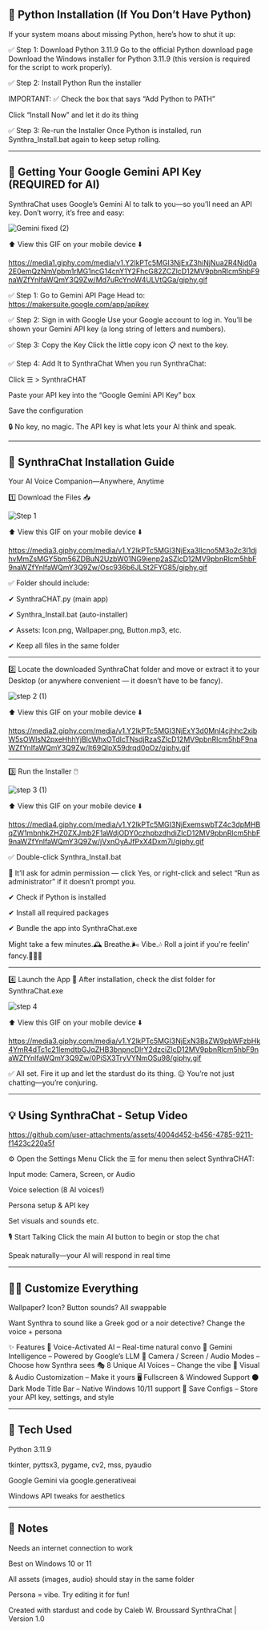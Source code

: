 🐍 Python Installation (If You Don’t Have Python)
-------------------------------------------------------------------------------------------------------------------------------------------------------------------------------------------------------------------------------------------------------------
If your system moans about missing Python, here’s how to shut it up:

✅ Step 1: Download Python 3.11.9
Go to the official Python download page
Download the Windows installer for Python 3.11.9 (this version is required for the script to work properly).

✅ Step 2: Install Python
Run the installer

IMPORTANT: ✅ Check the box that says “Add Python to PATH”

Click “Install Now” and let it do its thing

✅ Step 3: Re-run the Installer
Once Python is installed, run Synthra_Install.bat again to keep setup rolling.

_____________________________________________________________________________________________________________________________________________________________________________________________________________________________________________________________


🔑 Getting Your Google Gemini API Key (REQUIRED for AI)
-------------------------------------------------------------------------------------------------------------------------------------------------------------------------------------------------------------------------------------------------------------
SynthraChat uses Google’s Gemini AI to talk to you—so you’ll need an API key. Don’t worry, it’s free and easy:

![Gemini fixed (2)](https://github.com/user-attachments/assets/249bd95e-93f8-4ae9-bfad-0fa274537e94)

⬆️ View this GIF on your mobile device ⬇️

https://media1.giphy.com/media/v1.Y2lkPTc5MGI3NjExZ3hiNjNua2R4Njd0a2E0emQzNmVpbm1rMG1ncG14cnY1Y2FhcG82ZCZlcD12MV9pbnRlcm5hbF9naWZfYnlfaWQmY3Q9Zw/Md7uRcYnoW4ULVtQGa/giphy.gif

✅ Step 1: Go to Gemini API Page
Head to: https://makersuite.google.com/app/apikey

✅ Step 2: Sign in with Google
Use your Google account to log in. You’ll be shown your Gemini API key (a long string of letters and numbers).

✅ Step 3: Copy the Key
Click the little copy icon 📋 next to the key.

✅ Step 4: Add It to SynthraChat
When you run SynthraChat:

Click ☰ > SynthraCHAT

Paste your API key into the “Google Gemini API Key” box

Save the configuration

🔒 No key, no magic. The API key is what lets your AI think and speak.

_____________________________________________________________________________________________________________________________________________________________________________________________________________________________________________________________

🔮 SynthraChat Installation Guide
-------------------------------------------------------------------------------------------------------------------------------------------------------------------------------------------------------------------------------------------------------------
Your AI Voice Companion—Anywhere, Anytime

1️⃣ Download the Files 📥

![Step 1](https://github.com/user-attachments/assets/16f9411d-b389-4881-8814-e8ba70779aaa) 

⬆️ View this GIF on your mobile device ⬇️

https://media3.giphy.com/media/v1.Y2lkPTc5MGI3NjExa3llcno5M3o2c3I1djhvMmZsMGY5bm56ZDBuN2UzbW01NG9ienp2aSZlcD12MV9pbnRlcm5hbF9naWZfYnlfaWQmY3Q9Zw/Osc936b6JLSt2FYG85/giphy.gif

✅ Folder should include:

✔ SynthraCHAT.py (main app)

✔ Synthra_Install.bat (auto-installer)

✔ Assets: Icon.png, Wallpaper.png, Button.mp3, etc.

✔ Keep all files in the same folder

_____________________________________________________________________________________________________________________________________________________________________________________________________________________________________________________________

2️⃣ Locate the downloaded SynthraChat folder and move or extract it to your Desktop (or anywhere convenient — it doesn’t have to be fancy).

![step 2 (1)](https://github.com/user-attachments/assets/5becdd5d-bb65-47a8-8b61-ff5e26deb3e4)

⬆️ View this GIF on your mobile device ⬇️

https://media2.giphy.com/media/v1.Y2lkPTc5MGI3NjExY3d0Mnl4cjhhc2xibW5sOWlsN2pxeHhhYjBlcWhxOTdlcTNsdjRzaSZlcD12MV9pbnRlcm5hbF9naWZfYnlfaWQmY3Q9Zw/It69QlpX59drqd0pOz/giphy.gif
_____________________________________________________________________________________________________________________________________________________________________________________________________________________________________________________________

3️⃣ Run the Installer 🖱️

![step 3 (1)](https://github.com/user-attachments/assets/de190aef-977d-4599-8f5c-421e83ee8a98)

⬆️ View this GIF on your mobile device ⬇️

https://media4.giphy.com/media/v1.Y2lkPTc5MGI3NjExemswbTZ4c3dpMHBqZW1mbnhkZHZ0ZXJmb2F1aWdjODY0czhpbzdhdiZlcD12MV9pbnRlcm5hbF9naWZfYnlfaWQmY3Q9Zw/jVxnOyAJfPxX4Dxm7i/giphy.gif

✅ Double-click Synthra_Install.bat

🔐 It’ll ask for admin permission — click Yes, or right-click and select “Run as administrator” if it doesn’t prompt you.

✔ Check if Python is installed

✔ Install all required packages

✔ Bundle the app into SynthraChat.exe

Might take a few minutes.🕰️ Breathe.🌬️ Vibe.🎶 Roll a joint if you're feelin' fancy.🌿🔥😌

_____________________________________________________________________________________________________________________________________________________________________________________________________________________________________________________________

4️⃣ Launch the App 🚀
After installation, check the dist folder for SynthraChat.exe 

![step 4](https://github.com/user-attachments/assets/87ec421a-596c-4a08-8e95-4805dab798d8)

⬆️ View this GIF on your mobile device ⬇️

https://media3.giphy.com/media/v1.Y2lkPTc5MGI3NjExN3BsZW9pbWFzbHk4YmR4dTc1c21lemdtbGJqZHB3bnpncDlrY2dzciZlcD12MV9pbnRlcm5hbF9naWZfYnlfaWQmY3Q9Zw/0PiSX3TryVYNmOSu98/giphy.gif

✅ All set. Fire it up and let the stardust do its thing. 😉 You’re not just chatting—you’re conjuring.

_____________________________________________________________________________________________________________________________________________________________________________________________________________________________________________________________

💡 Using SynthraChat - Setup Video
-------------------------------------------------------------------------------------------------------------------------------------------------------------------------------------------------------------------------------------------------------------

https://github.com/user-attachments/assets/4004d452-b456-4785-9211-f1423c220a5f

⚙ Open the Settings Menu
Click the ☰ for menu then select SynthraCHAT:

Input mode: Camera, Screen, or Audio    

Voice selection (8 AI voices!)

Persona setup & API key

Set visuals and sounds etc.

🎙 Start Talking
Click the main AI button to begin or stop the chat

Speak naturally—your AI will respond in real time

_____________________________________________________________________________________________________________________________________________________________________________________________________________________________________________________________

🧑‍🎤 Customize Everything
-------------------------------------------------------------------------------------------------------------------------------------------------------------------------------------------------------------------------------------------------------------
Wallpaper? Icon? Button sounds? All swappable

Want Synthra to sound like a Greek god or a noir detective? Change the voice + persona

✨ Features
🎤 Voice-Activated AI – Real-time natural convo
🔮 Gemini Intelligence – Powered by Google’s LLM
📸 Camera / Screen / Audio Modes – Choose how Synthra sees
🎭 8 Unique AI Voices – Change the vibe
🎨 Visual & Audio Customization – Make it yours
🖥 Fullscreen & Windowed Support
🌑 Dark Mode Title Bar – Native Windows 10/11 support
💾 Save Configs – Store your API key, settings, and style

_____________________________________________________________________________________________________________________________________________________________________________________________________________________________________________________________

🧪 Tech Used
-------------------------------------------------------------------------------------------------------------------------------------------------------------------------------------------------------------------------------------------------------------
Python 3.11.9

tkinter, pyttsx3, pygame, cv2, mss, pyaudio

Google Gemini via google.generativeai

Windows API tweaks for aesthetics

_____________________________________________________________________________________________________________________________________________________________________________________________________________________________________________________________

📝 Notes
-------------------------------------------------------------------------------------------------------------------------------------------------------------------------------------------------------------------------------------------------------------
Needs an internet connection to work

Best on Windows 10 or 11

All assets (images, audio) should stay in the same folder

Persona = vibe. Try editing it for fun!

Created with stardust and code by Caleb W. Broussard
SynthraChat | Version 1.0

